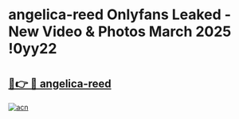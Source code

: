 # angelica-reed Onlyfans Leaked - New Video & Photos March 2025 !0yy22

# <h2><a href="https://irsm75.iuczelnia.edu.pl?title=angelica-reed&ref=0yy22">🔗👉 🔴 angelica-reed</a></h2>

[![acn](https://github.com/user-attachments/assets/0f9c940e-d8b0-45ae-aac7-cd30a18b3e1c)](https://irsm75.iuczelnia.edu.pl?title=angelica-reed&ref=0yy22)

